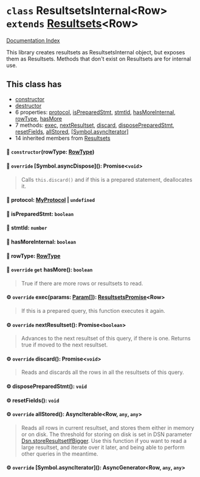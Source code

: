 # `class` ResultsetsInternal\<Row> `extends` [Resultsets](../class.Resultsets/README.md)\<Row>

[Documentation Index](../README.md)

This library creates resultsets as ResultsetsInternal object, but exposes them as Resultsets.
Methods that don't exist on Resultsets are for internal use.

## This class has

- [constructor](#-constructorrowtype-rowtype)
- [destructor](#-override-symbolasyncdispose-promisevoid)
- 6 properties:
[protocol](#-protocol-myprotocol--undefined),
[isPreparedStmt](#-ispreparedstmt-boolean),
[stmtId](#-stmtid-number),
[hasMoreInternal](#-hasmoreinternal-boolean),
[rowType](#-rowtype-rowtype),
[hasMore](#-override-get-hasmore-boolean)
- 7 methods:
[exec](#-override-execparams-param-resultsetspromiserow),
[nextResultset](#-override-nextresultset-promiseboolean),
[discard](#-override-discard-promisevoid),
[disposePreparedStmt](#-disposepreparedstmt-void),
[resetFields](#-resetfields-void),
[allStored](#-override-allstored-asynciterablerow-any-any),
[\[Symbol.asyncIterator\]](#-override-symbolasynciterator-asyncgeneratorrow-any-any)
- 14 inherited members from [Resultsets](../class.Resultsets/README.md)


#### 🔧 `constructor`(rowType: [RowType](../enum.RowType/README.md))



#### 🔨 `override` \[Symbol.asyncDispose](): Promise\<`void`>

> Calls `this.discard()` and if this is a prepared statement, deallocates it.



#### 📄 protocol: [MyProtocol](../class.MyProtocol/README.md) | `undefined`



#### 📄 isPreparedStmt: `boolean`



#### 📄 stmtId: `number`



#### 📄 hasMoreInternal: `boolean`



#### 📄 rowType: [RowType](../enum.RowType/README.md)



#### 📄 `override` `get` hasMore(): `boolean`

> True if there are more rows or resultsets to read.



#### ⚙ `override` exec(params: [Param](../type.Param/README.md)\[]): [ResultsetsPromise](../class.ResultsetsPromise/README.md)\<Row>

> If this is a prepared query, this function executes it again.



#### ⚙ `override` nextResultset(): Promise\<`boolean`>

> Advances to the next resultset of this query, if there is one. Returns true if moved to the next resultset.



#### ⚙ `override` discard(): Promise\<`void`>

> Reads and discards all the rows in all the resultsets of this query.



#### ⚙ disposePreparedStmt(): `void`



#### ⚙ resetFields(): `void`



#### ⚙ `override` allStored(): AsyncIterable\<Row, `any`, `any`>

> Reads all rows in current resultset, and stores them either in memory or on disk.
> The threshold for storing on disk is set in DSN parameter [Dsn.storeResultsetIfBigger](../class.Dsn/README.md#-accessor-storeresultsetifbigger-number).
> Use this function if you want to read a large resultset, and iterate over it later,
> and being able to perform other queries in the meantime.



#### ⚙ `override` \[Symbol.asyncIterator](): AsyncGenerator\<Row, `any`, `any`>




